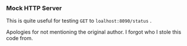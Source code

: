 ### Mock HTTP Server
This is quite useful for testing `GET` to `loalhost:8090/status` .

Apologies for not mentioning the original author. I forgot who I stole this code from. 